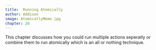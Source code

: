 ```yaml
---
title:  Running Atomically
author: Addison
image: AtomicallyMeme.jpg
chapter: 26
---
```

This chapter discusses how you could run multiple actions seperatly or combine them to run atomically which is an all or nothing technique. 